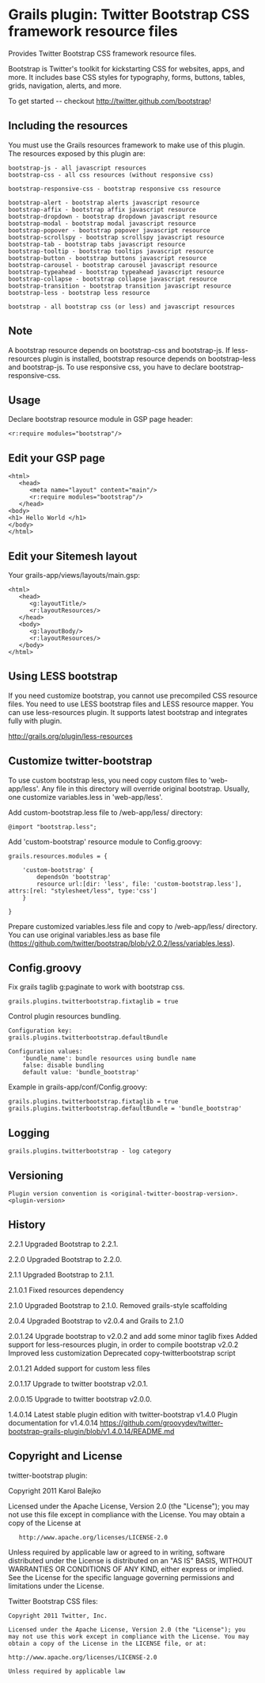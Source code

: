 Grails plugin: Twitter Bootstrap CSS framework resource files
===============================================

Provides Twitter Bootstrap CSS framework resource files.

Bootstrap is Twitter's toolkit for kickstarting CSS for websites, apps, and more. It includes base CSS styles for typography, forms, buttons, tables, grids, navigation, alerts, and more.

To get started -- checkout http://twitter.github.com/bootstrap!

Including the resources
------------------------

You must use the Grails resources framework to make use of this plugin. The resources exposed by this plugin are:

    bootstrap-js - all javascript resources
    bootstrap-css - all css resources (without responsive css)

    bootstrap-responsive-css - bootstrap responsive css resource

    bootstrap-alert - bootstrap alerts javascript resource
    bootstrap-affix - bootstrap affix javascript resource
    bootstrap-dropdown - bootstrap dropdown javascript resource
    bootstrap-modal - bootstrap modal javascript resource
    bootstrap-popover - bootstrap popover javascript resource
    bootstrap-scrollspy - bootstrap scrollspy javascript resource
    bootstrap-tab - bootstrap tabs javascript resource
    bootstrap-tooltip - bootstrap tooltips javascript resource
    bootstrap-button - bootstrap buttons javascript resource
    bootstrap-carousel - bootstrap carousel javascript resource
    bootstrap-typeahead - bootstrap typeahead javascript resource
    bootstrap-collapse - bootstrap collapse javascript resource
    bootstrap-transition - bootstrap transition javascript resource
    bootstrap-less - bootstrap less resource

    bootstrap - all bootstrap css (or less) and javascript resources 

Note
-----
A bootstrap resource depends on bootstrap-css and bootstrap-js.
If less-resources plugin is installed, bootstrap resource depends on bootstrap-less and bootstrap-js.
To use responsive css, you have to declare bootstrap-responsive-css.

Usage
-----

Declare bootstrap resource module in GSP page header:

    <r:require modules="bootstrap"/>

Edit your GSP page
------------------

    <html>
       <head>
          <meta name="layout" content="main"/>
          <r:require modules="bootstrap"/>
       </head>
    <body>
    <h1> Hello World </h1>
    </body>
    </html>


Edit your Sitemesh layout
-------------------------

Your grails-app/views/layouts/main.gsp:

    <html>
       <head>
          <g:layoutTitle/>
          <r:layoutResources/>
       </head>
       <body>
          <g:layoutBody/>
          <r:layoutResources/>
       </body>
    </html>

Using LESS bootstrap
--------------------
If you need customize bootstrap, you cannot use precompiled CSS resource files. You need to use LESS bootstrap files and LESS resource mapper.
You can use less-resources plugin. It supports latest bootstrap and integrates fully with plugin.

http://grails.org/plugin/less-resources


Customize twitter-bootstrap
---------------------------

To use custom bootstrap less, you need copy custom files to 'web-app/less'. Any file in this
directory will override original bootstrap. Usually, one customize variables.less in 'web-app/less'.

Add custom-bootstrap.less file to /web-app/less/ directory:

    @import "bootstrap.less";

Add 'custom-bootstrap' resource module to Config.groovy:

    grails.resources.modules = {

        'custom-bootstrap' {
            dependsOn 'bootstrap'
            resource url:[dir: 'less', file: 'custom-bootstrap.less'], attrs:[rel: "stylesheet/less", type:'css']
        }

    }

Prepare customized variables.less file and copy to /web-app/less/ directory. You can use original variables.less
as base file (https://github.com/twitter/bootstrap/blob/v2.0.2/less/variables.less).


Config.groovy
-------------

Fix grails taglib g:paginate to work with bootstrap css.
 
    grails.plugins.twitterbootstrap.fixtaglib = true
    
Control plugin resources bundling.

    Configuration key:
    grails.plugins.twitterbootstrap.defaultBundle

    Configuration values:
        'bundle_name': bundle resources using bundle name
        false: disable bundling
        default value: 'bundle_bootstrap'

Example in grails-app/conf/Config.groovy:

    grails.plugins.twitterbootstrap.fixtaglib = true
    grails.plugins.twitterbootstrap.defaultBundle = 'bundle_bootstrap'

Logging
-------

    grails.plugins.twitterbootstrap - log category
    
Versioning
----------

    Plugin version convention is <original-twitter-boostrap-version>.<plugin-version>

History
-------
2.2.1
	Upgraded Bootstrap to 2.2.1.

2.2.0
	Upgraded Bootstrap to 2.2.0.

2.1.1
	Upgraded Bootstrap to 2.1.1.

2.1.0.1
	Fixed resources dependency
	
2.1.0
	Upgraded Bootstrap to 2.1.0.
	Removed grails-style scaffolding

2.0.4
	Upgraded Bootstrap to v2.0.4 and Grails to 2.1.0

2.0.1.24
    Upgrade bootstrap to v2.0.2 and add some minor taglib fixes
    Added support for less-resources plugin, in order to compile bootstrap v2.0.2
    Improved less customization
    Deprecated copy-twitterbootstrap script

2.0.1.21
    Added support for custom less files

2.0.1.17
    Upgrade to twitter bootstrap v2.0.1.

2.0.0.15
    Upgrade to twitter bootstrap v2.0.0.

1.4.0.14
    Latest stable plugin edition with twitter-bootstrap v1.4.0
    Plugin documentation for v1.4.0.14 https://github.com/groovydev/twitter-bootstrap-grails-plugin/blob/v1.4.0.14/README.md

Copyright and License
---------------------

twitter-bootstrap plugin:

   Copyright 2011 Karol Balejko

   Licensed under the Apache License, Version 2.0 (the "License");
   you may not use this file except in compliance with the License.
   You may obtain a copy of the License at

       http://www.apache.org/licenses/LICENSE-2.0

   Unless required by applicable law or agreed to in writing, software
   distributed under the License is distributed on an "AS IS" BASIS,
   WITHOUT WARRANTIES OR CONDITIONS OF ANY KIND, either express or implied.
   See the License for the specific language governing permissions and
   limitations under the License.


Twitter Bootstrap CSS files:

    Copyright 2011 Twitter, Inc.
    
    Licensed under the Apache License, Version 2.0 (the "License"); you may not use this work except in compliance with the License. You may obtain a copy of the License in the LICENSE file, or at:
    
    http://www.apache.org/licenses/LICENSE-2.0
    
    Unless required by applicable law
